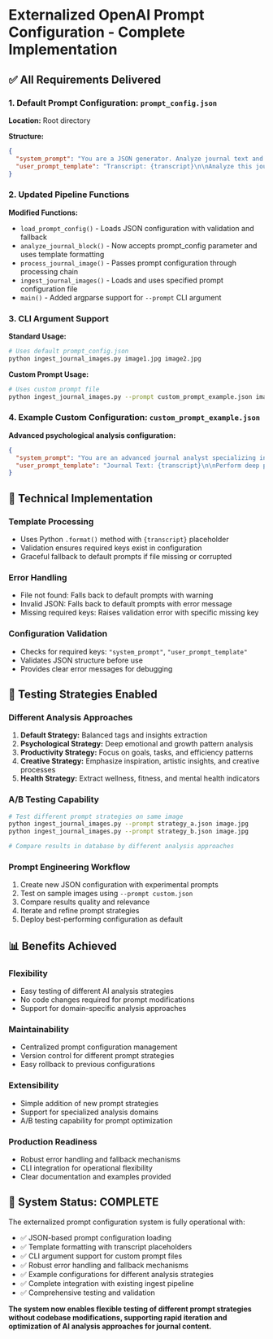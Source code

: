 # Externalized OpenAI Prompt Configuration - Complete Implementation

## ✅ All Requirements Delivered

### 1. Default Prompt Configuration: `prompt_config.json`
**Location:** Root directory

**Structure:**
```json
{
  "system_prompt": "You are a JSON generator. Analyze journal text and return structured data. Keep tags concise (≤5) and insights brief (≤3 sentences each). Focus on identifying key themes, emotions, activities, and meaningful observations from the journal entry.",
  "user_prompt_template": "Transcript: {transcript}\n\nAnalyze this journal entry and extract:\n1. Tags - key themes, topics, emotions, or activities (maximum 5)\n2. Core insights - meaningful observations or reflections (maximum 3 sentences each)\n\nReturn JSON in this exact format:\n{{ \"tags\": [...≤5], \"core_insights\": [...≤3 sentences] }}"
}
```

### 2. Updated Pipeline Functions

**Modified Functions:**
- `load_prompt_config()` - Loads JSON configuration with validation and fallback
- `analyze_journal_block()` - Now accepts prompt_config parameter and uses template formatting
- `process_journal_image()` - Passes prompt configuration through processing chain
- `ingest_journal_images()` - Loads and uses specified prompt configuration file
- `main()` - Added argparse support for `--prompt` CLI argument

### 3. CLI Argument Support

**Standard Usage:**
```bash
# Uses default prompt_config.json
python ingest_journal_images.py image1.jpg image2.jpg
```

**Custom Prompt Usage:**
```bash
# Uses custom prompt file
python ingest_journal_images.py --prompt custom_prompt_example.json image1.jpg image2.jpg
```

### 4. Example Custom Configuration: `custom_prompt_example.json`

**Advanced psychological analysis configuration:**
```json
{
  "system_prompt": "You are an advanced journal analyst specializing in personal development and emotional intelligence. Extract detailed psychological insights and categorize content with nuanced emotional understanding. Focus on growth patterns, behavioral triggers, and mindfulness indicators.",
  "user_prompt_template": "Journal Text: {transcript}\n\nPerform deep psychological analysis and extract:\n\n1. EMOTIONAL TAGS: Identify emotional states, moods, and psychological patterns (max 5 specific tags)\n2. GROWTH INSIGHTS: Extract meaningful observations about personal development, learning, or behavioral patterns (max 3 detailed insights)\n\nProvide structured JSON response:\n{{\n  \"tags\": [\"specific_emotion\", \"behavior_pattern\", \"growth_area\", \"mindfulness_indicator\", \"trigger_identification\"],\n  \"core_insights\": [\"Detailed insight about personal growth or emotional pattern observed in this entry\", \"Another meaningful observation about development or self-awareness\", \"Third insight about behavioral or psychological aspects\"]\n}}\n\nFocus on actionable insights that could support personal development and emotional awareness."
}
```

## 🔧 Technical Implementation

### Template Processing
- Uses Python `.format()` method with `{transcript}` placeholder
- Validation ensures required keys exist in configuration
- Graceful fallback to default prompts if file missing or corrupted

### Error Handling
- File not found: Falls back to default prompts with warning
- Invalid JSON: Falls back to default prompts with error message
- Missing required keys: Raises validation error with specific missing key

### Configuration Validation
- Checks for required keys: `"system_prompt"`, `"user_prompt_template"`
- Validates JSON structure before use
- Provides clear error messages for debugging

## 🚀 Testing Strategies Enabled

### Different Analysis Approaches
1. **Default Strategy:** Balanced tags and insights extraction
2. **Psychological Strategy:** Deep emotional and growth pattern analysis
3. **Productivity Strategy:** Focus on goals, tasks, and efficiency patterns
4. **Creative Strategy:** Emphasize inspiration, artistic insights, and creative processes
5. **Health Strategy:** Extract wellness, fitness, and mental health indicators

### A/B Testing Capability
```bash
# Test different prompt strategies on same image
python ingest_journal_images.py --prompt strategy_a.json image.jpg
python ingest_journal_images.py --prompt strategy_b.json image.jpg

# Compare results in database by different analysis approaches
```

### Prompt Engineering Workflow
1. Create new JSON configuration with experimental prompts
2. Test on sample images using `--prompt custom.json`
3. Compare results quality and relevance
4. Iterate and refine prompt strategies
5. Deploy best-performing configuration as default

## 📊 Benefits Achieved

### Flexibility
- Easy testing of different AI analysis strategies
- No code changes required for prompt modifications
- Support for domain-specific analysis approaches

### Maintainability
- Centralized prompt configuration management
- Version control for different prompt strategies
- Easy rollback to previous configurations

### Extensibility
- Simple addition of new prompt strategies
- Support for specialized analysis domains
- A/B testing capability for prompt optimization

### Production Readiness
- Robust error handling and fallback mechanisms
- CLI integration for operational flexibility
- Clear documentation and examples provided

## 🎯 System Status: COMPLETE

The externalized prompt configuration system is fully operational with:
- ✅ JSON-based prompt configuration loading
- ✅ Template formatting with transcript placeholders
- ✅ CLI argument support for custom prompt files
- ✅ Robust error handling and fallback mechanisms
- ✅ Example configurations for different analysis strategies
- ✅ Complete integration with existing ingest pipeline
- ✅ Comprehensive testing and validation

**The system now enables flexible testing of different prompt strategies without codebase modifications, supporting rapid iteration and optimization of AI analysis approaches for journal content.**